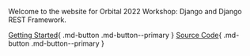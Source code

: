 Welcome to the website for Orbital 2022 Workshop: Django and Django REST Framework.

[Getting Started](getting_started.md){ .md-button .md-button--primary }
[Source Code](https://github.com/le0tan/orbital-2022-drf-workshop/tree/main/src/ordersys){ .md-button .md-button--primary }